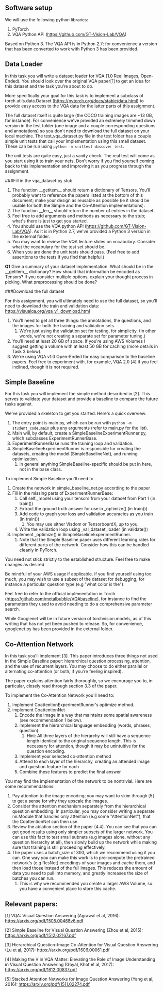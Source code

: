 ## Software setup

We will use the following python libraries:

1. PyTorch
2. VQA Python API (https://github.com/GT-Vision-Lab/VQA)

Based on Python 3. The VQA API is in Python 2.7; for convenience a version that has been converted to work with Python 3 has been provided. 

## Data Loader 
In this task you will write a dataset loader for VQA (1.0 Real Images, Open-Ended). You should look over the 
original VQA paper[1] to get an idea for this dataset and the task you're about to do.

More specifically your goal for this task is to implement a subclass of torch.utils.data.Dataset (https://pytorch.org/docs/stable/data.html) 
to provide easy access to the VQA data for the latter parts of this assignment. 

The full dataset itself is quite large (the COCO training images are ~13 GB, for instance). For convenience we've provided 
an extremely trimmed down version in the test folder (one image and a couple corresponding questions and annotations) so 
you don't need to download the full dataset on your local machine. The test_vqa_dataset.py file in the test folder has a 
couple simple unit tests that call your implementation using this small dataset. These can be run using `python -m unittest discover test`.

The unit tests are quite easy, just a sanity check. The real test will come as you start using it to train your nets. Don't worry if 
you find yourself coming back to this implementation and improving it as you progress through the assignment.

###Fill in the vqa_dataset.py stub
1. The function \_\_getitem\_\_ should return a dictionary of Tensors. You'll probably want to reference the papers listed at the bottom 
of this document; make your design as reusable as possible (ie it should be usable for both the Simple and the Co-Attention implementations).
1. The function \_\_len\_\_ should return the number of entries in the dataset.
1. Feel free to add arguments and methods as necessary to the stub; what's there is just to get you started.
1. You should use the VQA python API (https://github.com/GT-Vision-Lab/VQA). As it is in Python 2.7, we've provided a Python 3 version 
in the external folder.
1. You may want to review the VQA lecture slides on vocabulary. Consider what the vocabulary for the test set should be.
1. When you are done the unit tests should pass. (Feel free to add assertions to the tests if you find that helpful.)

**Q1** Give a summary of your dataset implementation. What should be in the \_\_getitem\_\_ dictionary? 
How should that information be encoded as Tensors? If you consider multiple options, explain your thought process in picking. What preprocessing should be done? 

###Download the full dataset

For this assignment, you will ultimately need to use the full dataset, so you'll need to download the train and
validation data: https://visualqa.org/vqa_v1_download.html

1. You'll need to get all three things: the annotations, the questions, and the images for both the training and validation sets.
    1. We're just using the validation set for testing, for simplicity. (In other words, we're not creating a separate set for parameter tuning.)
1. You'll need at least 20 GB of space. If you're using AWS Volumes I suggest getting a volume with at least 50 GB for caching (more details in Task 3 below).
1. We're using VQA v1.0 Open-Ended for easy comparison to the baseline papers. Feel free to experiment with, for example, VQA 2.0 [4] if you feel inclined, though it is not required. 

## Simple Baseline
For this task you will implement the simple method described in [2]. This serves to validate your dataset and provide
a baseline to compare the future tasks against.

We've provided a skeleton to get you started. Here's a quick overview:

1. The entry point is main.py, which can be run with `python -m student_code.main` plus any arguments (refer to main.py for the list).
1. Main will, by default, create a SimpleBaselineExperimentRunner.py, which subclasses ExperimentRunnerBase.
1. ExperimentRunnerBase runs the training loop and validation.
1. SimpleBaselineExperimentRunner is responsible for creating the datasets, creating the model (SimpleBaselineNet), and running optimization.
    1. In general anything SimpleBaseline-specific should be put in here, not in the base class.
    
To implement Simple Baseline you'll need to:

1. Create the network in simple_baseline_net.py according to the paper
1. Fill in the missing parts of ExperimentRunnerBase:
    1. Call self._model using your tensors from your dataset from Part 1 (in train())
    1. Extract the ground truth answer for use in _optimize() (in train())
    1. Add code to graph your loss and validation accuracies as you train (in train())
        1. You may use either Visdom or TensorboardX, up to you.
    1. Write the validation loop using _val_dataset_loader (in validate())
1. Implement _optimize() in SimpleBaselineExperimentRunner.
    1. Note that the Simple Baseline paper uses different learning rates for different parts of the network. Consider how this can be handled cleanly in PyTorch.
    
You need not stick strictly to the established structure. Feel free to make changes as desired.

Be mindful of your AWS usage if applicable. If you find yourself using too much, you may wish to use a subset of the dataset for debugging, 
for instance a particular question type (e.g "what color is the"). 

Feel free to refer to the official implementation in Torch (https://github.com/metalbubble/VQAbaseline), 
for instance to find the parameters they used to avoid needing to do a comprehensive parameter search.

While Googlenet will be in future version of torchvision.models, as of this writing that has not yet been pushed to release. So, for convenience, 
googlenet.py has been provided in the external folder.

## Co-Attention Network
In this task you'll implement [3]. This paper introduces three things not used in the Simple Baseline paper: hierarchical question processing, attention, and 
the use of recurrent layers. You may choose to do either parallel or alternating co-attention (or both, if you're feeling inspired).

The paper explains attention fairly thoroughly, so we encourage you to, in particular, closely read through section 3.3 of the paper.

To implement the Co-Attention Network you'll need to:

1. Implement CoattentionExperimentRunner's optimize method. 
1. Implement CoattentionNet
    1. Encode the image in a way that maintains some spatial awareness (see recommendation 1 below).
    1. Implement the hierarchical language embedding (words, phrases, question)
        1. Hint: All three layers of the hierarchy will still have a sequence length identical to the original sequence length. 
        This is necessary for attention, though it may be unintuitive for the question encoding.
    1. Implement your selected co-attention method
    1. Attend to each layer of the hierarchy, creating an attended image and question feature for each
    1. Combine these features to predict the final answer

You may find the implementation of the network to be nontrivial. Here are some recommendations:

1. Pay attention to the image encoding; you may want to skim through [5] to get a sense for why they upscale the images.
1. Consider the attention mechanism separately from the hierarchical question embedding. In particular, you may consider writing 
a separate nn.Module that handles only attention (e.g some "AttentionNet"), that the CoattentionNet can then use.
1. Review the ablation section of the paper (4.4). You can see that you can get good results using only simpler subsets of the 
larger network. You can use this fact to test small subnets (e.g images alone, without any question hierarchy at all), then 
slowly build up the network while making sure that training is still proceeding effectively.
1. The paper uses a batch_size of 300, which we recommend using if you can. One way you can make this work is to pre-compute 
the pretrained network's (e.g ResNet) encodings of your images and cache them, and then load those instead of the full images. This reduces the amount of 
data you need to pull into memory, and greatly increases the size of batches you can run.
    1. This is why we recommended you create a larger AWS Volume, so you have a convenient place to store this cache.


## Relevant papers:
[1] VQA: Visual Question Answering (Agrawal et al, 2016): https://arxiv.org/pdf/1505.00468v6.pdf

[2] Simple Baseline for Visual Question Answering (Zhou et al, 2015): https://arxiv.org/pdf/1512.02167.pdf

[3] Hierarchical Question-Image Co-Attention for Visual Question Answering (Lu et al, 2017):  https://arxiv.org/pdf/1606.00061.pdf

[4] Making the V in VQA Matter: Elevating the Role of Image Understanding in Visual Question Answering (Goyal, Khot et al, 2017):  https://arxiv.org/pdf/1612.00837.pdf

[5] Stacked Attention Networks for Image Question Answering (Yang et al, 2016): https://arxiv.org/pdf/1511.02274.pdf
